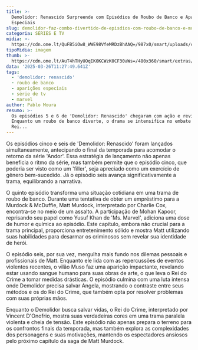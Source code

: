 ```yaml
---
title: >-
  Demolidor: Renascido Surpreende com Episódios de Roubo de Banco e Aparições
  Especiais
slug: demolidor-faz-combo-divertido-de-episdios-com-roubo-de-banco-e-muso
categoria: SÉRIES E TV
midia: >-
  https://cdn.ome.lt/QuFB5iOw8_WWE98VfeMRDzBhAAQ=/987x0/smart/uploads/conteudo/fotos/demolidor-mascaras.png
tipoMidia: imagem
thumb: >-
  https://cdn.ome.lt/AuT4hTHyUOqEK0KCWzK0CF30aWs=/480x360/smart/extras/conteudos/demolidor-ep_5.jpg
data: '2025-03-26T11:27:49.641Z'
tags:
  - 'demolidor: renascido'
  - roubo de banco
  - aparições especiais
  - série de tv
  - marvel
author: Pablo Moura
resumo: >-
  Os episódios 5 e 6 de 'Demolidor: Renascido' chegaram com ação e reviravoltas.
  Enquanto um roubo de banco diverte, o drama se intensifica no embate com o
  Rei...
---
```


Os episódios cinco e seis de 'Demolidor: Renascido' foram lançados simultaneamente, antecipando o final da temporada para acomodar o retorno da série 'Andor'. Essa estratégia de lançamento não apenas beneficia o ritmo da série, mas também permite que o episódio cinco, que poderia ser visto como um 'filler', seja apreciado como um exercício de gênero bem-sucedido. Já o episódio seis avança significativamente a trama, equilibrando a narrativa.

O quinto episódio transforma uma situação cotidiana em uma trama de roubo de banco. Durante uma tentativa de obter um empréstimo para a Murdock & McDuffie, Matt Murdock, interpretado por Charlie Cox, encontra-se no meio de um assalto. A participação de Mohan Kapoor, reprisando seu papel como Yusuf Khan de 'Ms. Marvel', adiciona uma dose de humor e química ao episódio. Este capítulo, embora não crucial para a trama principal, proporciona entretenimento sólido e mostra Matt utilizando suas habilidades para desarmar os criminosos sem revelar sua identidade de herói.

O episódio seis, por sua vez, mergulha mais fundo nos dilemas pessoais e profissionais de Matt. Enquanto ele lida com as repercussões de eventos violentos recentes, o vilão Muso faz uma aparição impactante, revelando estar usando sangue humano para suas obras de arte, o que leva o Rei do Crime a tomar medidas drásticas. O episódio culmina com uma luta intensa onde Demolidor precisa salvar Angela, mostrando o contraste entre seus métodos e os do Rei do Crime, que também opta por resolver problemas com suas próprias mãos.

Enquanto o Demolidor busca salvar vidas, o Rei do Crime, interpretado por Vincent D'Onofrio, mostra suas verdadeiras cores em uma trama paralela violenta e cheia de tensão. Este episódio não apenas prepara o terreno para os confrontos finais da temporada, mas também explora as complexidades dos personagens e suas motivações, mantendo os espectadores ansiosos pelo próximo capítulo da saga de Matt Murdock.

